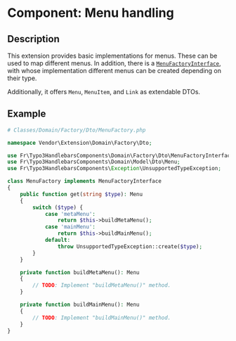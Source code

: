 # Component: Menu handling

## Description

This extension provides basic implementations for menus.
These can be used to map different menus. In addition, there
is a [`MenuFactoryInterface`](../Classes/Domain/Factory/Dto/MenuFactoryInterface.php),
with whose implementation different menus can be created
depending on their type.

Additionally, it offers `Menu`, `MenuItem`, and `Link` as extendable DTOs.

## Example

```php
# Classes/Domain/Factory/Dto/MenuFactory.php

namespace Vendor\Extension\Domain\Factory\Dto;

use Fr\Typo3HandlebarsComponents\Domain\Factory\Dto\MenuFactoryInterface;
use Fr\Typo3HandlebarsComponents\Domain\Model\Dto\Menu;
use Fr\Typo3HandlebarsComponents\Exception\UnsupportedTypeException;

class MenuFactory implements MenuFactoryInterface
{
    public function get(string $type): Menu
    {
        switch ($type) {
            case 'metaMenu':
                return $this->buildMetaMenu();
            case 'mainMenu':
                return $this->buildMainMenu();
            default:
                throw UnsupportedTypeException::create($type);
        }
    }

    private function buildMetaMenu(): Menu
    {
        // TODO: Implement "buildMetaMenu()" method.
    }

    private function buildMainMenu(): Menu
    {
        // TODO: Implement "buildMainMenu()" method.
    }
}
```
